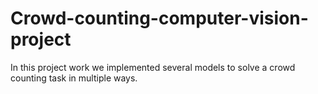 # Crowd-counting-computer-vision-project
In this project work we implemented several models to solve a crowd counting task in multiple ways.
